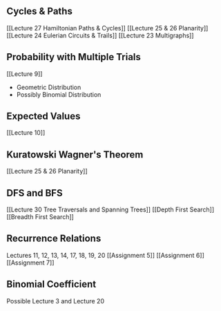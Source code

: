 
## Cycles & Paths
[[Lecture 27 Hamiltonian Paths & Cycles]]
[[Lecture 25 & 26 Planarity]]
[[Lecture 24 Eulerian Circuits & Trails]]
[[Lecture 23 Multigraphs]]
## Probability with Multiple Trials
[[Lecture 9]]
 - Geometric Distribution
 - Possibly Binomial Distribution

## Expected Values
[[Lecture 10]]
## Kuratowski Wagner's Theorem
[[Lecture 25 & 26 Planarity]]
## DFS and BFS
[[Lecture 30 Tree Traversals and Spanning Trees]]
[[Depth First Search]]
[[Breadth First Search]]
## Recurrence Relations
Lectures 11, 12, 13, 14, 17, 18, 19, 20
[[Assignment 5]]
[[Assignment 6]]
[[Assignment 7]]
## Binomial Coefficient 
Possible Lecture 3 and Lecture 20